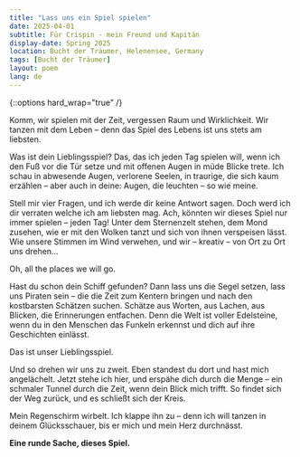 ```yaml
---
title: "Lass uns ein Spiel spielen"
date: 2025-04-01
subtitle: Für Crispin - mein Freund und Kapitän
display-date: Spring 2025
location: Bucht der Träumer, Helenensee, Germany
tags: [Bucht der Träumer]
layout: poem
lang: de
---
```


{::options hard_wrap="true" /}

Komm, wir spielen mit der Zeit, 
vergessen Raum und Wirklichkeit. 
Wir tanzen mit dem Leben – 
denn das Spiel des Lebens 
ist uns stets am liebsten. 

Was ist dein Lieblingsspiel? 
Das, das ich jeden Tag spielen will,
wenn ich den Fuß vor die Tür setze
und mit offenen Augen
in müde Blicke trete.
Ich schau in abwesende Augen, verlorene Seelen,
in traurige, die sich kaum erzählen –
aber auch in deine:
Augen, die leuchten – so wie meine.

Stell mir vier Fragen, 
und ich werde dir keine Antwort sagen.
Doch werd ich dir verraten
welche ich am liebsten mag.
Ach, könnten wir dieses Spiel nur immer spielen – jeden Tag!
Unter dem Sternenzelt stehen,
dem Mond zusehen,
wie er mit den Wolken tanzt
und sich von ihnen verspeisen lässt.
Wie unsere Stimmen im Wind verwehen,
und wir – kreativ – von Ort zu Ort uns drehen…

Oh, all the places we will go. 

Hast du schon dein Schiff gefunden? 
Dann lass uns die Segel setzen,
lass uns Piraten sein –
die die Zeit zum Kentern bringen
und nach den kostbarsten Schätzen suchen.
Schätze aus Worten, aus Lachen,
aus Blicken, die Erinnerungen entfachen.
Denn die Welt ist voller Edelsteine,
wenn du in den Menschen das Funkeln erkennst
und dich auf ihre Geschichten einlässt.

Das ist unser Lieblingsspiel.

Und so drehen wir uns zu zweit.
Eben standest du dort und hast mich angelächelt.
Jetzt stehe ich hier,
und erspähe dich durch die Menge –
ein schmaler Tunnel durch die Zeit,
wenn dein Blick mich trifft.
So findet sich der Weg zurück,
und es schließt sich der Kreis.


Mein Regenschirm wirbelt.
Ich klappe ihn zu –
denn ich will tanzen in deinem Glücksschauer,
bis er mich und mein Herz durchnässt.

**Eine runde Sache, dieses Spiel.**
